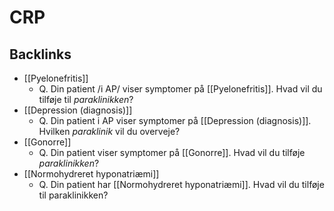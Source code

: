 # CRP
## Backlinks
* [[Pyelonefritis]]
	* Q. Din patient /i AP/ viser symptomer på [[Pyelonefritis]]. Hvad vil du tilføje til *paraklinikken*? 
* [[Depression (diagnosis)]]
	* Q. Din patient i AP viser symptomer på [[Depression (diagnosis)]]. Hvilken *paraklinik* vil du overveje?
* [[Gonorre]]
	* Q. Din patient viser symptomer på [[Gonorre]]. Hvad vil du tilføje  *paraklinikken*? 
* [[Normohydreret hyponatriæmi]]
	* Q. Din patient har [[Normohydreret hyponatriæmi]]. Hvad vil du tilføje til paraklinikken?

<!-- #anki/tag/med/gp #anki/deck/Medicine -->

<!-- {BearID:41B83A00-C2A6-4177-84BB-327C0EDF96A6-53319-000068E7858119FF} -->
